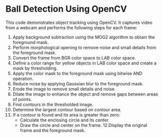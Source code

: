# Ball Detection Using OpenCV
This code demonstrates object tracking using OpenCV. It captures video from a webcam and performs the following steps for each frame:
1. Apply background subtraction using the MOG2 algorithm to obtain the foreground mask.
2. Perform morphological opening to remove noise and small details from the foreground mask.
3. Convert the frame from BGR color space to LAB color space.
4. Define a color range for yellow objects in LAB color space and create a mask by thresholding.
5. Apply the color mask to the foreground mask using bitwise AND operation.
6. Reduce noise by applying Gaussian blur to the foreground mask.
7. Erode the image to remove small details and noise.
8. Dilate the image to enhance the object and remove gaps between areas of points.
9. Find contours in the thresholded image.
10. Determine the largest contour based on contour area.
11. If a contour is found and its area is greater than zero:
       - Calculate the enclosing circle and its center.
       - Draw the circle and center on the frame.
12.Display the original frame and the foreground mask.
